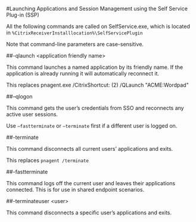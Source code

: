 #Launching Applications and Session Management using the Self Service Plug-in (SSP)

All the following commands are called on SelfService.exe, which is
located in `%CitrixReceiverInstalllocation%\SelfServicePlugin`

Note that command-line parameters are case-sensitive.

##-qlaunch &lt;application friendly name&gt;

This command launches a named application by its friendly name. If the
application is already running it will automatically reconnect it.

This replaces pnagent.exe /CitrixShortcut: (2) /QLaunch "ACME:Wordpad"

##–qlogon

This command gets the user’s credentials from SSO and reconnects any
active user sessions.

Use `–fastterminate` or `–terminate` first if a different user is logged on.

##-terminate

This command disconnects all current users’ applications and exits.

This replaces `pnagent /terminate`

##-fastterminate

This command logs off the current user and leaves their applications
connected. This is for use in shared endpoint scenarios.

##-terminateuser &lt;user&gt;

This command disconnects a specific user’s applications and exits.


